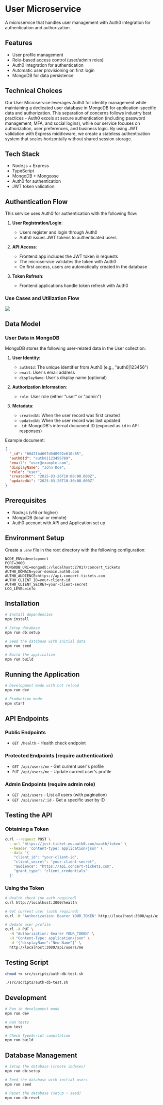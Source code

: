 # User Microservice

A microservice that handles user management with Auth0 integration for authentication and authorization.

## Features

- User profile management
- Role-based access control (user/admin roles)
- Auth0 integration for authentication
- Automatic user provisioning on first login
- MongoDB for data persistence

## Technical Choices

Our User Microservice leverages Auth0 for identity management while maintaining a dedicated user database in MongoDB for application-specific data and authorization. This separation of concerns follows industry best practices - Auth0 excels at secure authentication (including password management, MFA, and social logins), while our service focuses on authorization, user preferences, and business logic. By using JWT validation with Express middleware, we create a stateless authentication system that scales horizontally without shared session storage.

## Tech Stack

- Node.js + Express
- TypeScript
- MongoDB + Mongoose
- Auth0 for authentication
- JWT token validation

## Authentication Flow

This service uses Auth0 for authentication with the following flow:

1. **User Registration/Login**:

   - Users register and login through Auth0
   - Auth0 issues JWT tokens to authenticated users

2. **API Access**:

   - Frontend app includes the JWT token in requests
   - The microservice validates the token with Auth0
   - On first access, users are automatically created in the database

3. **Token Refresh**:
   - Frontend applications handle token refresh with Auth0

### Use Cases and Utilization Flow

[![](https://mermaid.ink/img/pako:eNrdVk1v2zgQ_SsEgQI2oE1kObZjHbrI2skii6YI6mQLFL4w0kgmKpFaiorjBvnvO6RkxR-S1Usv9UGwyDePHL43I77SQIZAfZrDfwWIAOacxYqlS0HwlzGlecAzJjR5zEEdj94oKTSI8HjmqtArt5lmAeqZB3A8eSdFLOd_LUU59eED-QIxz7VimktBbhK5LmcUBJqo-Knnua5DvKF5jEb9cvKz1EDkMyi7mLNl9dvIDOqPjx-3qfhklvDgO1nwWJDHrMRsJxFnEzNkIbfb0LLMdRtA7llc5WbHMcSs4JM5z7OEbXDzO9uIpEr3tlHRL4qnlOt9LBeRJD1IGU8cPLc8X0sV9veXqsJnChieQoGchAWBLITex71nWyfyxDDrNdcrTOk7iKPE30MWWirYRVkH1KJ9kjFvVssbWaHw4XWqdcjSIpOF_bxIJWuXRIlFdWgTKAhBaM6SvFGDf1nCQ6NCK_BXinB1f0uuggDyvFEJK8LQPAZulxIHVKR3w1WuyQNPod-iTQXPFHIGGkISoR8LBUf57PQDn_x9_UDOWcbPjW_z8xSOTmIHfhj8XB33P2tNUh6GCazZdsH9sK0-oHi02WXfNUPN-2DmCc_LBTq3kW9EYAbuTm6hPlszTOAFizz_swRWU4e8n2VZzRHWcniScrf2UXDsESeJ7Q4CG9PIu2tSlFCUxKhsxJNmPd_r6F3_wCJ0k1OxnMqvj7ZOm7FkWycHdvVc--iyazvfkU3vQZkixxZpGuxpcxouZXjR-r-9LW-4CEuhnzZV57ydn7RRZQ5rZS5iG9y5q3slbZ-ozvWn7Kcgz6TI26z3mNme-3jbZLXy0L5AhCSrxr44rI3WfZ_YZ-t9XeFbOXb9kmE7z_sn2vccTGXgeRlk2NLt689YaTsB6xJIejkWHxqcIaDf_lGxB1ZHdX5M2pF7qs1wmIui6s4HQYinDk1B4TUlxIvlqxleUr2CFJbUx78hRKxI9JIuxRtCMQW5QHdSX6sCHFpYAat76P7gdchxn9SP8EuKg3hn_CZljcFX6r_SF-qPLr2z8cVk5A2mE288GnsO3VB_MjgbTgYjz51Ox-50OBm9OfSHjXfPLicXU_yNB-Px1L0cjB0Kdq278nZsL8kOVbKIV_XysTIJlmsrTBvUzNyzqH_x9j_EDsNl?type=png)](https://mermaid.live/edit#pako:eNrdVk1v2zgQ_SsEgQI2oE1kObZjHbrI2skii6YI6mQLFL4w0kgmKpFaiorjBvnvO6RkxR-S1Usv9UGwyDePHL43I77SQIZAfZrDfwWIAOacxYqlS0HwlzGlecAzJjR5zEEdj94oKTSI8HjmqtArt5lmAeqZB3A8eSdFLOd_LUU59eED-QIxz7VimktBbhK5LmcUBJqo-Knnua5DvKF5jEb9cvKz1EDkMyi7mLNl9dvIDOqPjx-3qfhklvDgO1nwWJDHrMRsJxFnEzNkIbfb0LLMdRtA7llc5WbHMcSs4JM5z7OEbXDzO9uIpEr3tlHRL4qnlOt9LBeRJD1IGU8cPLc8X0sV9veXqsJnChieQoGchAWBLITex71nWyfyxDDrNdcrTOk7iKPE30MWWirYRVkH1KJ9kjFvVssbWaHw4XWqdcjSIpOF_bxIJWuXRIlFdWgTKAhBaM6SvFGDf1nCQ6NCK_BXinB1f0uuggDyvFEJK8LQPAZulxIHVKR3w1WuyQNPod-iTQXPFHIGGkISoR8LBUf57PQDn_x9_UDOWcbPjW_z8xSOTmIHfhj8XB33P2tNUh6GCazZdsH9sK0-oHi02WXfNUPN-2DmCc_LBTq3kW9EYAbuTm6hPlszTOAFizz_swRWU4e8n2VZzRHWcniScrf2UXDsESeJ7Q4CG9PIu2tSlFCUxKhsxJNmPd_r6F3_wCJ0k1OxnMqvj7ZOm7FkWycHdvVc--iyazvfkU3vQZkixxZpGuxpcxouZXjR-r-9LW-4CEuhnzZV57ydn7RRZQ5rZS5iG9y5q3slbZ-ozvWn7Kcgz6TI26z3mNme-3jbZLXy0L5AhCSrxr44rI3WfZ_YZ-t9XeFbOXb9kmE7z_sn2vccTGXgeRlk2NLt689YaTsB6xJIejkWHxqcIaDf_lGxB1ZHdX5M2pF7qs1wmIui6s4HQYinDk1B4TUlxIvlqxleUr2CFJbUx78hRKxI9JIuxRtCMQW5QHdSX6sCHFpYAat76P7gdchxn9SP8EuKg3hn_CZljcFX6r_SF-qPLr2z8cVk5A2mE288GnsO3VB_MjgbTgYjz51Ox-50OBm9OfSHjXfPLicXU_yNB-Px1L0cjB0Kdq278nZsL8kOVbKIV_XysTIJlmsrTBvUzNyzqH_x9j_EDsNl)

## Data Model

### User Data in MongoDB

MongoDB stores the following user-related data in the User collection:

1. **User Identity**:

   - `auth0Id`: The unique identifier from Auth0 (e.g., "auth0|123456")
   - `email`: User's email address
   - `displayName`: User's display name (optional)

2. **Authorization Information**:

   - `role`: User role (either "user" or "admin")

3. **Metadata**:
   - `createdAt`: When the user record was first created
   - `updatedAt`: When the user record was last updated
   - `_id`: MongoDB's internal document ID (exposed as `id` in API responses)

Example document:

```json
{
  "_id": "60d21b4667d0d8992e610c85",
  "auth0Id": "auth0|123456789",
  "email": "user@example.com",
  "displayName": "John Doe",
  "role": "user",
  "createdAt": "2025-03-26T10:00:00.000Z",
  "updatedAt": "2025-03-26T10:30:00.000Z"
}
```

## Prerequisites

- Node.js (v16 or higher)
- MongoDB (local or remote)
- Auth0 account with API and Application set up

## Environment Setup

Create a `.env` file in the root directory with the following configuration:

```
NODE_ENV=development
PORT=3000
MONGODB_URI=mongodb://localhost:27017/concert_tickets
AUTH0_DOMAIN=your-domain.auth0.com
AUTH0_AUDIENCE=https://api.concert-tickets.com
AUTH0_CLIENT_ID=your-client-id
AUTH0_CLIENT_SECRET=your-client-secret
LOG_LEVEL=info
```

## Installation

```bash
# Install dependencies
npm install

# Setup database
npm run db:setup

# Seed the database with initial data
npm run seed

# Build the application
npm run build
```

## Running the Application

```bash
# Development mode with hot reload
npm run dev

# Production mode
npm start
```

## API Endpoints

### Public Endpoints

- `GET /health` - Health check endpoint

### Protected Endpoints (require authentication)

- `GET /api/users/me` - Get current user's profile
- `PUT /api/users/me` - Update current user's profile

### Admin Endpoints (require admin role)

- `GET /api/users` - List all users (with pagination)
- `GET /api/users/:id` - Get a specific user by ID

## Testing the API

### Obtaining a Token

```bash
curl --request POST \
  --url 'https://just-ticket.eu.auth0.com/oauth/token' \
  --header 'content-type: application/json' \
  --data '{
    "client_id": "your-client-id",
    "client_secret": "your-client-secret",
    "audience": "https://api.concert-tickets.com",
    "grant_type": "client_credentials"
  }'
```

### Using the Token

```bash
# Health check (no auth required)
curl http://localhost:3000/health

# Get current user (auth required)
curl -H "Authorization: Bearer YOUR_TOKEN" http://localhost:3000/api/users/me

# Update user profile
curl -X PUT \
  -H "Authorization: Bearer YOUR_TOKEN" \
  -H "Content-Type: application/json" \
  -d '{"displayName":"New Name"}' \
  http://localhost:3000/api/users/me
```

## Testing Script

```bash
chmod +x src/scripts/auth-db-test.sh

./src/scripts/auth-db-test.sh
```

## Development

```bash
# Run in development mode
npm run dev

# Run tests
npm test

# Check TypeScript compilation
npm run build
```

## Database Management

```bash
# Setup the database (create indexes)
npm run db:setup

# Seed the database with initial users
npm run seed

# Reset the database (setup + seed)
npm run db:reset
```
